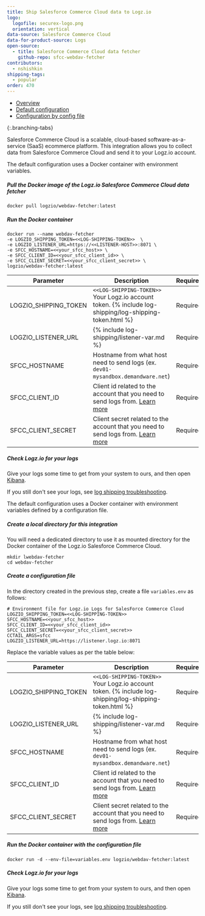 ```yaml
---
title: Ship Salesforce Commerce Cloud data to Logz.io
logo:
  logofile: securex-logo.png
  orientation: vertical
data-source: Salesforce Commerce Cloud
data-for-product-source: Logs
open-source:
  - title: Salesforce Commerce Cloud data fetcher
    github-repo: sfcc-webdav-fetcher
contributors:
  - nshishkin
shipping-tags:
  - popular
order: 470
---
```


<!-- tabContainer:start -->
<div class="branching-container">

* [Overview](#overview)
* [Default configuration](#default)
* [Configuration by config file](#config)

{:.branching-tabs}

<!-- tab:start -->
<div id="overview">

Salesforce Commerce Cloud is a scalable, cloud-based software-as-a-service (SaaS) ecommerce platform. This integration allows you to collect data from Salesforce Commerce Cloud and send it to your Logz.io account.

</div>
<!-- tab:end -->

<!-- tab:start -->
<div id="default">

The default configuration uses a Docker container with environment variables.

<div class="tasklist">


##### Pull the Docker image of the Logz.io Salesforce Commerce Cloud data fetcher

```shell
docker pull logzio/webdav-fetcher:latest
```

##### Run the Docker container

```shell
docker run --name webdav-fetcher
-e LOGZIO_SHIPPING_TOKEN=<<LOG-SHIPPING-TOKEN>>  \
-e LOGZIO_LISTENER_URL=https://<<LISTENER-HOST>>:8071 \
-e SFCC_HOSTNAME=<<your_sfcc_host>> \
-e SFCC_CLIENT_ID=<<your_sfcc_client_id>> \
-e SFCC_CLIENT_SECRET=<<your_sfcc_client_secret>> \
logzio/webdav-fetcher:latest
```

| Parameter | Description | Required/Default |
|---|---|---|
| LOGZIO_SHIPPING_TOKEN | `<<LOG-SHIPPING-TOKEN>>` Your Logz.io account token. {% include log-shipping/log-shipping-token.html %}  | Required  |
| LOGZIO_LISTENER_URL | {% include log-shipping/listener-var.md %} | Required |
| SFCC_HOSTNAME         | Hostname from what host need to send logs (ex. `dev01-mysandbox.demandware.net`)                                                                                                                                                                                                                                                                |      Required |
| SFCC_CLIENT_ID        | Client id related to the account that you need to send logs from. [Learn more](https://documentation.b2c.commercecloud.salesforce.com/DOC3/index.jsp?topic=%2Fcom.demandware.dochelp%2Fcontent%2Fb2c_commerce%2Ftopics%2Faccount_manager%2Fb2c_account_manager_add_api_client_id.html)                                                           |      Required |
| SFCC_CLIENT_SECRET    | Client secret related to the account that you need to send logs from. [Learn more](https://documentation.b2c.commercecloud.salesforce.com/DOC3/index.jsp?topic=%2Fcom.demandware.dochelp%2Fcontent%2Fb2c_commerce%2Ftopics%2Faccount_manager%2Fb2c_account_manager_add_api_client_id.html)                                                       |      Required |

##### Check Logz.io for your logs

Give your logs some time to get from your system to ours, and then open [Kibana](https://app.logz.io/#/dashboard/kibana).

If you still don't see your logs, see [log shipping troubleshooting]({{site.baseurl}}/user-guide/log-shipping/log-shipping-troubleshooting.html).

</div>
<!-- tab:end -->


<!-- tab:start -->
<div id="config">

The default configuration uses a Docker container with environment variables defined by a configuration file.

<div class="tasklist">


##### Create a local directory for this integration

You will need a dedicated directory to use it as mounted directory for the Docker container of the Logz.io Salesforce Commerce Cloud.

```shell
mkdir lwebdav-fetcher
cd webdav-fetcher
```

##### Create a configuration file

In the directory created in the previous step, create a file `variables.env` as follows:

```env
# Environment file for Logz.io Logs for SalesForce Commerce Cloud
LOGZIO_SHIPPING_TOKEN=<<LOG-SHIPPING-TOKEN>>
SFCC_HOSTNAME=<<your_sfcc_host>>
SFCC_CLIENT_ID=<<your_sfcc_client_id>>
SFCC_CLIENT_SECRET=<<your_sfcc_client_secret>>
CCTAIL_ARGS=sfcc
LOGZIO_LISTENER_URL=https://listener.logz.io:8071
```

Replace the variable values as per the table below:

| Parameter | Description | Required/Default |
|---|---|---|
| LOGZIO_SHIPPING_TOKEN | `<<LOG-SHIPPING-TOKEN>>` Your Logz.io account token. {% include log-shipping/log-shipping-token.html %}  | Required  |
| LOGZIO_LISTENER_URL | {% include log-shipping/listener-var.md %} | Required |
| SFCC_HOSTNAME         | Hostname from what host need to send logs (ex. `dev01-mysandbox.demandware.net`)                                                                                                                                                                                                                                                                |      Required |
| SFCC_CLIENT_ID        | Client id related to the account that you need to send logs from. [Learn more](https://documentation.b2c.commercecloud.salesforce.com/DOC3/index.jsp?topic=%2Fcom.demandware.dochelp%2Fcontent%2Fb2c_commerce%2Ftopics%2Faccount_manager%2Fb2c_account_manager_add_api_client_id.html)                                                           |      Required |
| SFCC_CLIENT_SECRET    | Client secret related to the account that you need to send logs from. [Learn more](https://documentation.b2c.commercecloud.salesforce.com/DOC3/index.jsp?topic=%2Fcom.demandware.dochelp%2Fcontent%2Fb2c_commerce%2Ftopics%2Faccount_manager%2Fb2c_account_manager_add_api_client_id.html)                                                       |      Required |

##### Run the Docker container with the configuration file

```shell
docker run -d --env-file=variables.env logzio/webdav-fetcher:latest
```


##### Check Logz.io for your logs

Give your logs some time to get from your system to ours, and then open [Kibana](https://app.logz.io/#/dashboard/kibana).

If you still don't see your logs, see [log shipping troubleshooting]({{site.baseurl}}/user-guide/log-shipping/log-shipping-troubleshooting.html).

</div>
<!-- tab:end -->
</div>
<!-- tabContainer:end -->

